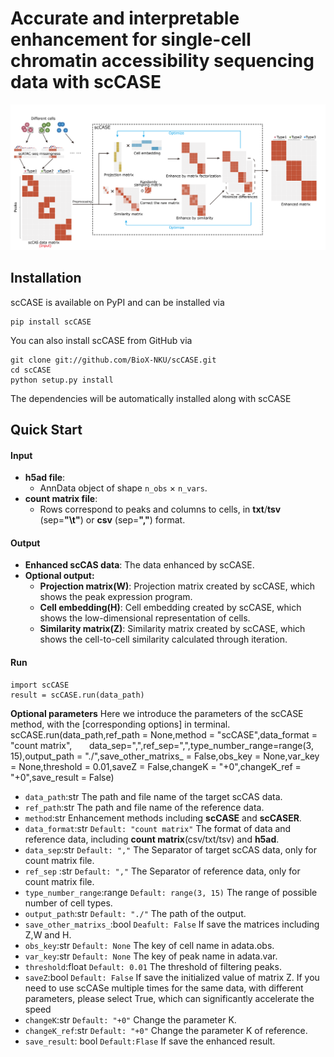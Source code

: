 # Accurate and interpretable enhancement for single-cell chromatin accessibility sequencing data with scCASE
![](scCASE.png)
## Installation  
scCASE is available on PyPI and can be installed via
	
	pip install scCASE

You can also install scCASE from GitHub via
	
	git clone git://github.com/BioX-NKU/scCASE.git
	cd scCASE
	python setup.py install

The dependencies will be automatically installed along with scCASE   

## Quick Start

#### Input
* **h5ad file**:
	* AnnData object of shape `n_obs` × `n_vars`. 
* **count matrix file**:  
	* Rows correspond to peaks and columns to cells, in **txt**/**tsv** (sep=**"\t"**) or **csv** (sep=**","**) format.

#### Output
* **Enhanced scCAS data**:  The data enhanced by scCASE.
* **Optional output:**
	* **Projection matrix(W)**:  Projection matrix created by scCASE, which shows the peak expression program.
	* **Cell embedding(H)**:  Cell embedding created by scCASE, which shows the low-dimensional representation of cells.
	* **Similarity matrix(Z)**: Similarity matrix created by scCASE, which shows the cell-to-cell similarity calculated through iteration.
#### Run 
	import scCASE
	result = scCASE.run(data_path)

**Optional parameters**
Here we introduce the parameters of the scCASE method, with the [corresponding options] in terminal.
	scCASE.run(data_path,ref_path = None,method = "scCASE",data_format = "count matrix",       data_sep=",",ref_sep=",",type_number_range=range(3, 15),output_path = "./",save_other_matrixs_ = False,obs_key = None,var_key = None,threshold = 0.01,saveZ = False,changeK = "+0",changeK_ref = "+0",save_result = False)

* `data_path`:str 
The path and file name of the target scCAS data.
* `ref_path`:str
The path and file name of the reference data.
* `method`:str
Enhancement methods including **scCASE** and **scCASER**.
* `data_format`:str `Default: "count matrix"`
The format of data and reference data, including **count matrix**(csv/txt/tsv) and **h5ad**. 
* `data_sep`:str `Default: ","`
The Separator of target scCAS data, only for count matrix file.
* `ref_sep` :str `Default: ","`
The Separator of reference data, only for count matrix file.
* `type_number_range`:range `Default: range(3, 15)`
The range of possible number of cell types.
* `output_path`:str `Default: "./"`
The path of the output.
* `save_other_matrixs_`:bool `Deafult: False`
If save the matrices including Z,W and H.
* `obs_key`:str `Default: None`
The key of cell name in adata.obs.
* `var_key`:str `Default: None`
The key of peak name in adata.var.
* `threshold`:float `Default: 0.01`
The threshold of filtering peaks.
* `saveZ`:bool `Default: False`
If save the initialized value of matrix Z. If you need to use scCASe multiple times for the same data, with different parameters, please select True, which can significantly accelerate the speed
* `changeK`:str `Default: "+0"`
Change the parameter K.
* `changeK_ref`:str `Default: "+0"`
Change the parameter K of reference.
* `save_result`: bool `Default:Flase`
If save the enhanced result.







